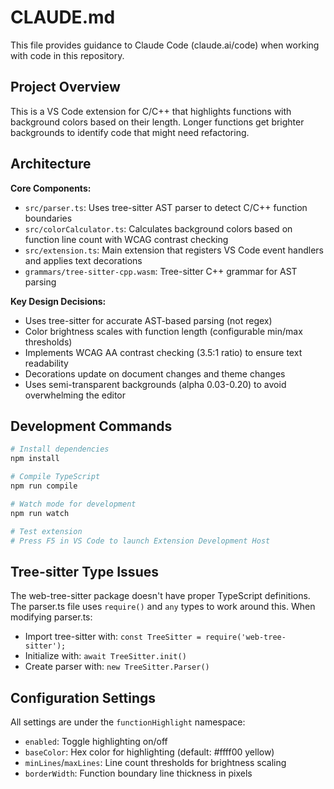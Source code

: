 # CLAUDE.md

This file provides guidance to Claude Code (claude.ai/code) when working with code in this repository.

## Project Overview

This is a VS Code extension for C/C++ that highlights functions with background colors based on their length. Longer functions get brighter backgrounds to identify code that might need refactoring.

## Architecture

**Core Components:**
- `src/parser.ts`: Uses tree-sitter AST parser to detect C/C++ function boundaries
- `src/colorCalculator.ts`: Calculates background colors based on function line count with WCAG contrast checking
- `src/extension.ts`: Main extension that registers VS Code event handlers and applies text decorations
- `grammars/tree-sitter-cpp.wasm`: Tree-sitter C++ grammar for AST parsing

**Key Design Decisions:**
- Uses tree-sitter for accurate AST-based parsing (not regex)
- Color brightness scales with function length (configurable min/max thresholds)
- Implements WCAG AA contrast checking (3.5:1 ratio) to ensure text readability
- Decorations update on document changes and theme changes
- Uses semi-transparent backgrounds (alpha 0.03-0.20) to avoid overwhelming the editor

## Development Commands

```bash
# Install dependencies
npm install

# Compile TypeScript
npm run compile

# Watch mode for development
npm run watch

# Test extension
# Press F5 in VS Code to launch Extension Development Host
```

## Tree-sitter Type Issues

The web-tree-sitter package doesn't have proper TypeScript definitions. The parser.ts file uses `require()` and `any` types to work around this. When modifying parser.ts:
- Import tree-sitter with: `const TreeSitter = require('web-tree-sitter');`
- Initialize with: `await TreeSitter.init()`
- Create parser with: `new TreeSitter.Parser()`

## Configuration Settings

All settings are under the `functionHighlight` namespace:
- `enabled`: Toggle highlighting on/off
- `baseColor`: Hex color for highlighting (default: #ffff00 yellow)
- `minLines`/`maxLines`: Line count thresholds for brightness scaling
- `borderWidth`: Function boundary line thickness in pixels
